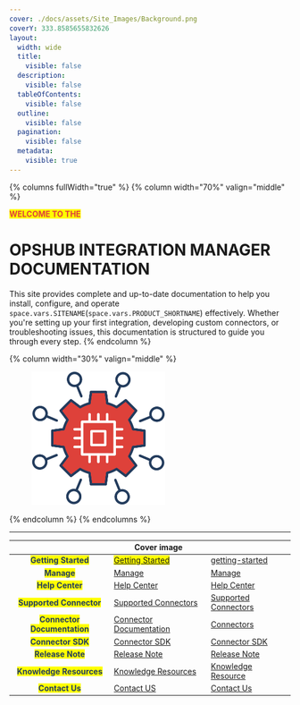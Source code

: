 ```yaml
---
cover: ./docs/assets/Site_Images/Background.png
coverY: 333.8585655832626
layout:
  width: wide
  title:
    visible: false
  description:
    visible: false
  tableOfContents:
    visible: false
  outline:
    visible: false
  pagination:
    visible: false
  metadata:
    visible: true
---
```


{% columns fullWidth="true" %}
{% column width="70%" valign="middle" %}

<span><mark style="color:#DE413A;"><strong>WELCOME TO THE</strong></mark></span>

# **OPSHUB INTEGRATION MANAGER DOCUMENTATION**
This site provides complete and up-to-date documentation to help you install, configure, and operate <code class="expression">space.vars.SITENAME</code>(<code class="expression">space.vars.PRODUCT_SHORTNAME</code>) effectively. Whether you're setting up your first integration, developing custom connectors, or troubleshooting issues, this documentation is structured to guide you through every step.
{% endcolumn %}  

{% column width="30%" valign="middle" %}
<figure><img src="./docs/assets/Site_Images/SideLogo.png" alt="" width="239"><figcaption></figcaption></figure>

{% endcolumn %}
{% endcolumns %}



***



<table data-view="cards" data-full-width="true">
   <thead>
      <tr>
         <th align="center"></th>
         <th data-hidden data-card-cover data-type="image">Cover image</th>
         <th data-hidden data-card-target data-type="content-ref"></th>
      </tr>
   </thead>
   <tbody>
      <tr>
         <td align="center"><mark style="color:#233C5D"><strong>Getting Started</strong></mark></td>
         <td data-object-fit="contain"><mark style="color:#edf4fd"><a href="docs/assets/Site_Images/Getting_Started.png">Getting Started</a></mark></td>
         <td><a href="/getting-started">getting-started</a></td>
      </tr>
      <tr>
         <td align="center"><mark style="color:#233C5D"><strong>Manage</strong></mark></td>
         <td data-object-fit="contain"><a href="docs/assets/Site_Images/Manage.png">Manage</a></td>
         <td><a href="/manage">Manage</a></td>
      </tr>
      <tr>
         <td align="center"><mark style="color:#233C5D"><strong>Help Center</strong></mark></td>
         <td data-object-fit="contain"><a href="docs/assets/Site_Images/Help _Center.png">Help Center</a></td>
         <td><a href="docs/help-center">Help Center</a></td>
      </tr>
      <tr>
         <td align="center"><mark style="color:#233C5D"><strong>Supported Connector</strong></mark></td>
         <td data-object-fit="contain"><a href="docs/assets/Site_Images/Supported_Connectors.png">Supported Connectors</a></td>
         <td><a href="docs/supported-connectors">Supported Connectors</a></td>
      </tr>
      <tr>
         <td align="center"><mark style="color:#233C5D"><strong>Connector Documentation</strong></mark></td>
         <td data-object-fit="contain"><a href="docs/assets/Site_Images/Connector_Documentation.png">Connector Documentation</a></td>
         <td><a href="docs/connectors/connectors.md">Connectors</a></td>
      </tr>
      <tr>
         <td align="center"><mark style="color:#233C5D"><strong>Connector SDK</strong></mark></td>
         <td data-object-fit="contain"><a href="docs/assets/Site_Images/Connector_SDK.png">Connector SDK</a></td>
         <td><a href="docs/connector-sdk">Connector SDK</a></td>
      </tr>
      <tr>
         <td align="center"><mark style="color:#233C5D"><strong>Release Note</strong></mark></td>
         <td data-object-fit="contain"><a href="docs/assets/Site_Images/Release_Note.png">Release Note</a></td>
         <td><a href="docs/release-notes/release-notes.md">Release Note</a></td>
      </tr>
      <tr>
         <td align="center"><mark style="color:#233C5D"><strong>Knowledge Resources</strong></mark></td>
         <td data-object-fit="contain"><a href="docs/assets/Site_Images/Knowledge_Resources.png">Knowledge Resources</a></td>
         <td><a href="docs/knowledge-resources">Knowledge Resource</a></td>
      </tr>
      <tr>
         <td align="center"><mark style="color:#233C5D"><strong>Contact Us</strong></mark></td>
         <td data-object-fit="contain"><a href="docs/assets/Site_Images/Contact_US.png">Contact US</a></td>
         <td><a href="https://www.opshub.com/contact-us/">Contact Us</a></td>
      </tr>
   </tbody>
</table>

[//]: # (Official documentation source for <code class="expression">space.vars.SITENAME</code> – includes setup guides, advanced configurations, API references, and troubleshooting content, maintained for GitBook sync.)
    
